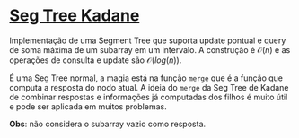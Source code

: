 # [Seg Tree Kadane](seg_tree_kadane.cpp)

Implementação de uma Segment Tree que suporta update pontual e query de soma máxima de um subarray em um intervalo. A construção é $\mathcal{O}(n)$ e as operações de consulta e update são $\mathcal{O}(log(n))$.

É uma Seg Tree normal, a magia está na função `merge` que é a função que computa a resposta do nodo atual. A ideia do `merge` da Seg Tree de Kadane de combinar respostas e informações já computadas dos filhos é muito útil e pode ser aplicada em muitos problemas.

**Obs**: não considera o subarray vazio como resposta.